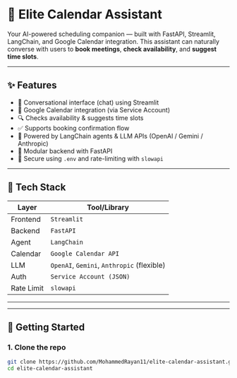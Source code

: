 # 🌟 Elite Calendar Assistant

Your AI-powered scheduling companion — built with FastAPI, Streamlit, LangChain, and Google Calendar integration. This assistant can naturally converse with users to **book meetings**, **check availability**, and **suggest time slots**.

---

## ✨ Features

- 🤖 Conversational interface (chat) using Streamlit
- 📅 Google Calendar integration (via Service Account)
- 🔍 Checks availability & suggests time slots
- ✅ Supports booking confirmation flow
- 🧠 Powered by LangChain agents & LLM APIs (OpenAI / Gemini / Anthropic)
- 🚀 Modular backend with FastAPI
- 🔐 Secure using `.env` and rate-limiting with `slowapi`

---

## 🧰 Tech Stack

| Layer      | Tool/Library             |
|------------|--------------------------|
| Frontend   | `Streamlit`              |
| Backend    | `FastAPI`                |
| Agent      | `LangChain`              |
| Calendar   | `Google Calendar API`    |
| LLM        | `OpenAI`, `Gemini`, `Anthropic` (flexible)
| Auth       | `Service Account (JSON)` |
| Rate Limit | `slowapi`                |

---


---

## 🚀 Getting Started

### 1. Clone the repo

```bash
git clone https://github.com/MohammedRayan11/elite-calendar-assistant.git
cd elite-calendar-assistant
